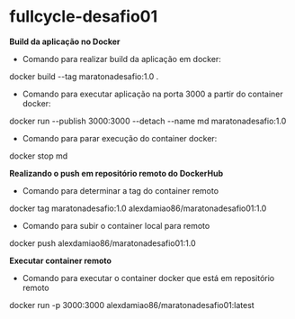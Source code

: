 # fullcycle-desafio01

<b>Build da aplicação no Docker</b>

- Comando para realizar build da aplicação em docker: 

docker build --tag maratonadesafio:1.0 .

- Comando para executar aplicação na porta 3000 a partir do container docker: 

docker run --publish 3000:3000 --detach --name md maratonadesafio:1.0 

- Comando para parar execução do container docker: 

docker stop md

<b>Realizando o push em repositório remoto do DockerHub</b>

- Comando para determinar a tag do container remoto

docker tag maratonadesafio:1.0 alexdamiao86/maratonadesafio01:1.0

- Comando para subir o container local para remoto

docker push alexdamiao86/maratonadesafio01:1.0

<b>Executar container remoto</b> 

- Comando para executar o container docker que está em repositório remoto

docker run -p 3000:3000 alexdamiao86/maratonadesafio01:latest
